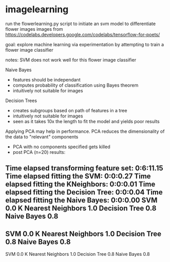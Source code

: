 # imagelearning
run the flowerlearning.py script to initiate an svm model to differentiate flower images
images from https://codelabs.developers.google.com/codelabs/tensorflow-for-poets/

goal:
explore machine learning via experimentation by attempting to train a flower image classifier

notes:
SVM does not work well for this flower image classifier

Naive Bayes
- features should be independant
- computes probability of classification using Bayes theorem
- intuitively not suitable for images

Decision Trees
- creates subgroups based on path of features in a tree
- intuitively not suitable for images
- seen as it takes 10x the length to fit the model and yields poor results

Applying PCA may help in performance. PCA reduces the dimensionality of the data to
"relevant" components
- PCA with no components specified gets killed
- post PCA (n=20) results:

Time elapsed transforming feature set: 0:6:11.15
Time elapsed fitting the SVM: 0:0:0.27
Time elapsed fitting the KNeighbors: 0:0:0.01
Time elapsed fitting the Decision Tree: 0:0:0.04
Time elapsed fitting the Naive Bayes: 0:0:0.00
SVM
0.0
K Nearest Neighbors
1.0
Decision Tree
0.8
Naive Bayes
0.8
-----------------------
SVM
0.0
K Nearest Neighbors
1.0
Decision Tree
0.8
Naive Bayes
0.8
-----------------------
SVM
0.0
K Nearest Neighbors
1.0
Decision Tree
0.8
Naive Bayes
0.8

